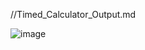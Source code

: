 //Timed_Calculator_Output.md

![image](https://github.com/user-attachments/assets/d11ec517-bca7-4a8e-a2ea-3c8daf0da962)
